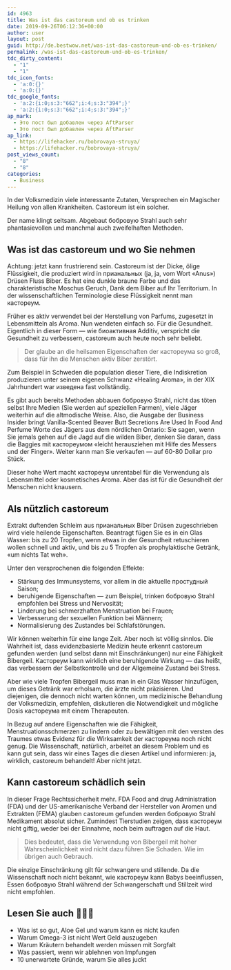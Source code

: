 ```yaml
---
id: 4963
title: Was ist das castoreum und ob es trinken
date: 2019-09-26T06:12:36+00:00
author: user
layout: post
guid: http://de.bestwow.net/was-ist-das-castoreum-und-ob-es-trinken/
permalink: /was-ist-das-castoreum-und-ob-es-trinken/
tdc_dirty_content:
  - "1"
  - "1"
tdc_icon_fonts:
  - 'a:0:{}'
  - 'a:0:{}'
tdc_google_fonts:
  - 'a:2:{i:0;s:3:"662";i:4;s:3:"394";}'
  - 'a:2:{i:0;s:3:"662";i:4;s:3:"394";}'
ap_mark:
  - Это пост был добавлен через AftParser
  - Это пост был добавлен через AftParser
ap_link:
  - https://lifehacker.ru/bobrovaya-struya/
  - https://lifehacker.ru/bobrovaya-struya/
post_views_count:
  - "8"
  - "8"
categories:
  - Business
---
```

In der Volksmedizin viele interessante Zutaten, Versprechen ein Magischer Heilung von allen Krankheiten. Castoreum ist ein solcher.

Der name klingt seltsam. Abgebaut бобровую Strahl auch sehr phantasievollen und manchmal auch zweifelhaften Methoden.

## Was ist das castoreum und wo Sie nehmen

Achtung: jetzt kann frustrierend sein. Castoreum ist der Dicke, ölige Flüssigkeit, die produziert wird in прианальных (ja, ja, vom Wort «Anus») Drüsen Fluss Biber. Es hat eine dunkle braune Farbe und das charakteristische Moschus Geruch, Dank dem Biber auf Ihr Territorium. In der wissenschaftlichen Terminologie diese Flüssigkeit nennt man кастореум.

Früher es aktiv verwendet bei der Herstellung von Parfums, zugesetzt in Lebensmitteln als Aroma. Nun wendeten einfach so. Für die Gesundheit. Eigentlich in dieser Form — wie биоактивная Additiv, verspricht die Gesundheit zu verbessern, castoreum auch heute noch sehr beliebt.

> Der glaube an die heilsamen Eigenschaften der кастореума so groß, dass für ihn die Menschen aktiv Biber zerstört.

Zum Beispiel in Schweden die population dieser Tiere, die Indiskretion produzieren unter seinem eigenen Schwanz «Healing Aroma», in der XIX Jahrhundert war изведена fast vollständig.

Es gibt auch bereits Methoden abbauen бобровую Strahl, nicht das töten selbst Ihre Medien (Sie werden auf speziellen Farmen), viele Jäger weiterhin auf die altmodische Weise. Also, die Ausgabe der Business Insider bringt <span><span> Vanilla-Scented Beaver Butt Secretions Are Used In Food And Perfume </span> </span> Worte des Jägers aus dem nördlichen Ontario: Sie sagen, wenn Sie jemals gehen auf die Jagd auf die wilden Biber, denken Sie daran, dass die Baggies mit кастореумом «leicht herausziehen mit Hilfe des Messers und der Finger». Weiter kann man Sie verkaufen — auf 60-80 Dollar pro Stück.

Dieser hohe Wert macht кастореум unrentabel für die Verwendung als Lebensmittel oder kosmetisches Aroma. Aber das ist für die Gesundheit der Menschen nicht knausern.

## Als nützlich castoreum

Extrakt duftenden Schleim aus прианальных Biber Drüsen zugeschrieben wird viele heilende Eigenschaften. Beantragt fügen Sie es in ein Glas Wasser: bis zu 20 Tropfen, wenn etwas in der Gesundheit retuschieren wollen schnell und aktiv, und bis zu 5 Tropfen als prophylaktische Getränk, «um nichts Tat weh».

Unter den versprochenen die folgenden Effekte:

  * Stärkung des Immunsystems, vor allem in die aktuelle простудный Saison;
  * beruhigende Eigenschaften — zum Beispiel, trinken бобровую Strahl empfohlen bei Stress und Nervosität;
  * Linderung bei schmerzhaften Menstruation bei Frauen;
  * Verbesserung der sexuellen Funktion bei Männern;
  * Normalisierung des Zustandes bei Schlafstörungen.

Wir können weiterhin für eine lange Zeit. Aber noch ist völlig sinnlos. Die Wahrheit ist, dass evidenzbasierte Medizin heute erkennt <span><span> castoreum gefunden werden </span> </span> (und selbst dann mit Einschränkungen) nur eine Fähigkeit Bibergeil. Кастореум kann wirklich eine beruhigende Wirkung — das heißt, das verbessern der Selbstkontrolle und der Allgemeine Zustand bei Stress.

Aber wie viele Tropfen Bibergeil muss man in ein Glas Wasser hinzufügen, um dieses Getränk war erholsam, die ärzte nicht präzisieren. Und diejenigen, die dennoch nicht warten können, um medizinische Behandlung der Volksmedizin, empfehlen, diskutieren die Notwendigkeit und mögliche Dosis кастореума mit einem Therapeuten.

In Bezug auf andere Eigenschaften wie die Fähigkeit, Menstruationsschmerzen zu lindern oder zu bewältigen mit den versten des Traumes etwas Evidenz für die Wirksamkeit der кастореума noch nicht genug. Die Wissenschaft, natürlich, arbeitet an diesem Problem und es kann gut sein, dass wir eines Tages die diesen Artikel und informieren: ja, wirklich, castoreum behandelt! Aber nicht jetzt.

## Kann castoreum schädlich sein

In dieser Frage Rechtssicherheit mehr. FDA Food and drug Administration (FDA) und der US-amerikanische Verband der Hersteller von Aromen und Extrakten (FEMA) glauben <span><span> castoreum gefunden werden </span> </span> бобровую Strahl Medikament absolut sicher. Zumindest Tierstudien zeigen, dass кастореум nicht giftig, weder bei der Einnahme, noch beim auftragen auf die Haut.

> Dies bedeutet, dass die Verwendung von Bibergeil mit hoher Wahrscheinlichkeit wird nicht dazu führen Sie Schaden. Wie im übrigen auch Gebrauch.

Die einzige Einschränkung gilt für schwangere und stillende. Da die Wissenschaft noch nicht bekannt, wie кастореум kann Babys beeinflussen, Essen бобровую Strahl während der Schwangerschaft und Stillzeit wird nicht empfohlen.

<div>
  <h2 class="read-also__title">
    <span>Lesen Sie auch</span> <span>💉💊🌿 </span>
  </h2>
  
  <ul class="read-also__list">
    <li>
      Was ist so gut, Aloe Gel und warum kann es nicht kaufen
    </li>
    <li>
      Warum Omega-3 ist nicht Wert Geld auszugeben
    </li>
    <li>
      Warum Kräutern behandelt werden müssen mit Sorgfalt
    </li>
    <li>
      Was passiert, wenn wir ablehnen von Impfungen
    </li>
    <li>
      10 unerwartete Gründe, warum Sie alles juckt
    </li>
  </ul>
</div>